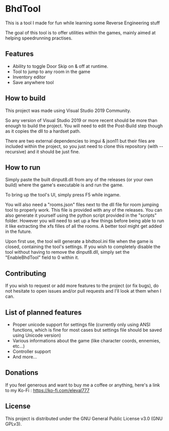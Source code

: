 # BhdTool
This is a tool I made for fun while learning some Reverse Engineering stuff

The goal of this tool is to offer utilities within the games, mainly aimed at helping speedrunning practises.

## Features
- Ability to toggle Door Skip on & off at runtime.
- Tool to jump to any room in the game
- Inventory editor
- Save anywhere tool

## How to build
This project was made using Visual Studio 2019 Community.

So any version of Visual Studio 2019 or more recent should be more than enough to build the project. You will need to edit the Post-Build step though as it copies the dll to a hardset path.

There are two external dependencies to imgui & json11 but their files are included within the project, so you just need to clone this repository (with --recursive) and it should be just fine.

## How to run
Simply paste the built dinput8.dll from any of the releases (or your own build) where the game's executable is and run the game.

To bring up the tool's UI, simply press F5 while ingame.

You will also need a "rooms.json" files next to the dll file for room jumping tool to properly work. This file is provided with any of the releases. You can also generate it yourself using the python script provided in the "scripts" folder. However you will need to set up a few things before being able to run it like extracting the xfs filles of all the rooms. A better tool might get added in the future.

Upon first use, the tool will generate a bhdtool.ini file when the game is closed, containing the tool's settings. If you wish to completely disable the tool without having to remove the dinput8.dll, simply set the "EnableBhdTool" field to 0 within it.

## Contributing
If you wish to request or add more features to the project (or fix bugs), do not hesitate to open issues and/or pull requests and I'll look at them when I can.

## List of planned features
- Proper unicode support for settings file (currently only using ANSI functions, which is fine for most cases but settings file should be saved using Unicode version)
- Various informations about the game (like character coords, ennemies, etc...)
- Controller support
- And more...

## Donations
If you feel generous and want to buy me a coffee or anything, here's a link to my Ko-Fi : https://ko-fi.com/eleval777

## License
This project is distributed under the GNU General Public License v3.0 (GNU GPLv3).
